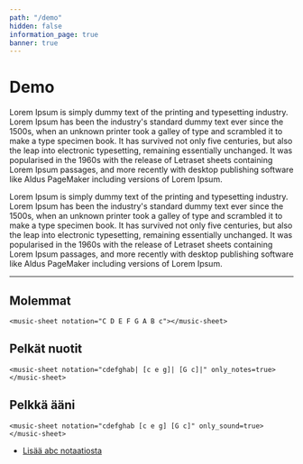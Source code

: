 ```yaml
---
path: "/demo"
hidden: false
information_page: true
banner: true
---
```


# Demo

Lorem Ipsum is simply dummy text of the printing and typesetting industry. Lorem Ipsum has been the industry's standard dummy text ever since the 1500s, when an unknown printer took a galley of type and scrambled it to make a type specimen book. It has survived not only five centuries, but also the leap into electronic typesetting, remaining essentially unchanged. It was popularised in the 1960s with the release of Letraset sheets containing Lorem Ipsum passages, and more recently with desktop publishing software like Aldus PageMaker including versions of Lorem Ipsum.

<music-sheet notation="cdefghab | [c e g] | [G c] |"></music-sheet>

Lorem Ipsum is simply dummy text of the printing and typesetting industry. Lorem Ipsum has been the industry's standard dummy text ever since the 1500s, when an unknown printer took a galley of type and scrambled it to make a type specimen book. It has survived not only five centuries, but also the leap into electronic typesetting, remaining essentially unchanged. It was popularised in the 1960s with the release of Letraset sheets containing Lorem Ipsum passages, and more recently with desktop publishing software like Aldus PageMaker including versions of Lorem Ipsum.

<hr>

## Molemmat

<music-sheet notation="C D E F G A B c"></music-sheet>

```
<music-sheet notation="C D E F G A B c"></music-sheet>
```

## Pelkät nuotit

<music-sheet notation="cdefghab| [c e g]| [G c]|" only_notes=true></music-sheet>

```
<music-sheet notation="cdefghab| [c e g]| [G c]|" only_notes=true></music-sheet>
```

## Pelkkä ääni

<music-sheet notation="cdefghab [c e g] [G c]" only_sound=true></music-sheet>

```
<music-sheet notation="cdefghab [c e g] [G c]" only_sound=true></music-sheet>
```

- [Lisää abc notaatiosta](http://abcnotation.com/learn)
